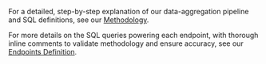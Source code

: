 For a detailed, step-by-step explanation of our data-aggregation pipeline and SQL definitions, see our
[Methodology](https://github.com/CrossChainLabs-Stellar/sorobanpulse-docs/blob/1b01c275084f29646a3be707643b0d121672a2d6/Methodology.md).

For more details on the SQL queries powering each endpoint, with thorough inline comments to validate methodology and ensure accuracy, see our [Endpoints Definition](https://github.com/your-org/your-repo/blob/main/Endpoints.md).
